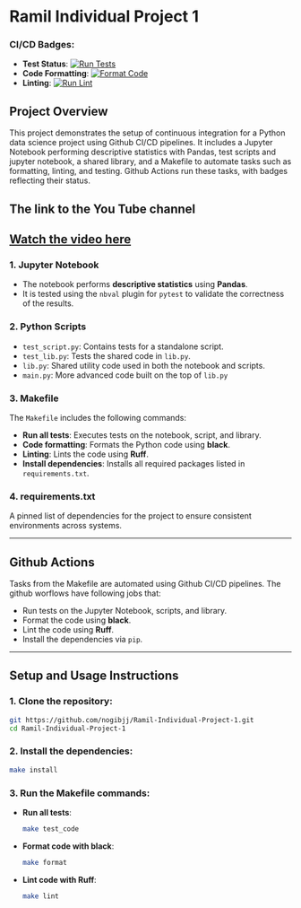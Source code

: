
# Ramil Individual Project 1

### CI/CD Badges:
- **Test Status**: [![Run Tests](https://github.com/nogibjj/Ramil-Individual-Project-1/actions/workflows/test.yaml/badge.svg)](https://github.com/nogibjj/Ramil-Individual-Project-1/actions/workflows/test.yaml)
- **Code Formatting**: [![Format Code](https://github.com/nogibjj/Ramil-Individual-Project-1/actions/workflows/format_code.yaml/badge.svg)](https://github.com/nogibjj/Ramil-Individual-Project-1/actions/workflows/format_code.yaml)
- **Linting**: [![Run Lint](https://github.com/nogibjj/Ramil-Individual-Project-1/actions/workflows/lint.yaml/badge.svg)](https://github.com/nogibjj/Ramil-Individual-Project-1/actions/workflows/lint.yaml)

## Project Overview
This project demonstrates the setup of continuous integration for a Python data science project using Github CI/CD pipelines. It includes a Jupyter Notebook performing descriptive statistics with Pandas, test scripts and jupyter notebook, a shared library, and a Makefile to automate tasks such as formatting, linting, and testing. Github Actions run these tasks, with badges reflecting their status.

## The link to the You Tube channel
[Watch the video here](https://youtu.be/BFtImRLvEoY)
---

### 1. **Jupyter Notebook**
- The notebook performs **descriptive statistics** using **Pandas**.
- It is tested using the `nbval` plugin for `pytest` to validate the correctness of the results.

### 2. **Python Scripts**
- `test_script.py`: Contains tests for a standalone script.
- `test_lib.py`: Tests the shared code in `lib.py`.
- `lib.py`: Shared utility code used in both the notebook and scripts.
- `main.py`: More advanced code built on the top of `lib.py`

### 3. **Makefile**
The `Makefile` includes the following commands:

- **Run all tests**: Executes tests on the notebook, script, and library.
- **Code formatting**: Formats the Python code using **black**.
- **Linting**: Lints the code using **Ruff**.
- **Install dependencies**: Installs all required packages listed in `requirements.txt`.

### 4. **requirements.txt**
A pinned list of dependencies for the project to ensure consistent environments across systems.

---

## Github Actions
Tasks from the Makefile are automated using Github CI/CD pipelines. The github worflows have following jobs that:
- Run tests on the Jupyter Notebook, scripts, and library.
- Format the code using **black**.
- Lint the code using **Ruff**.
- Install the dependencies via `pip`.

---

## Setup and Usage Instructions

### 1. Clone the repository:
```bash
git https://github.com/nogibjj/Ramil-Individual-Project-1.git
cd Ramil-Individual-Project-1
```

### 2. Install the dependencies:
```bash
make install
```

### 3. Run the Makefile commands:
- **Run all tests**:
  ```bash
  make test_code
  ```
- **Format code with black**:
  ```bash
  make format
  ```
- **Lint code with Ruff**:
  ```bash
  make lint
  ```
